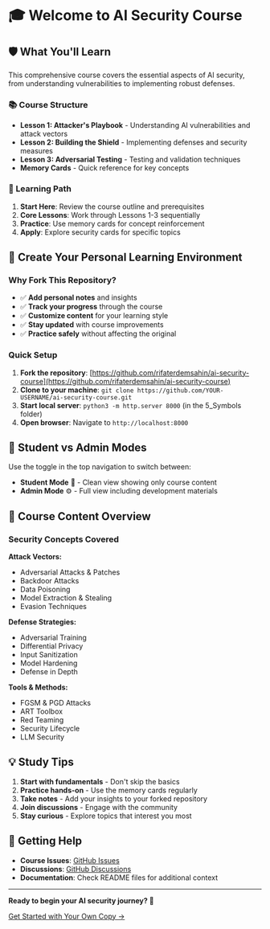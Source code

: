 # 🎓 Welcome to AI Security Course

## 🛡️ What You'll Learn

This comprehensive course covers the essential aspects of AI security, from understanding vulnerabilities to implementing robust defenses.

### 📚 Course Structure

- **Lesson 1: Attacker's Playbook** - Understanding AI vulnerabilities and attack vectors
- **Lesson 2: Building the Shield** - Implementing defenses and security measures  
- **Lesson 3: Adversarial Testing** - Testing and validation techniques
- **Memory Cards** - Quick reference for key concepts

### 🎯 Learning Path

1. **Start Here**: Review the course outline and prerequisites
2. **Core Lessons**: Work through Lessons 1-3 sequentially
3. **Practice**: Use memory cards for concept reinforcement
4. **Apply**: Explore security cards for specific topics

## 🚀 Create Your Personal Learning Environment

### Why Fork This Repository?

- ✅ **Add personal notes** and insights
- ✅ **Track your progress** through the course
- ✅ **Customize content** for your learning style
- ✅ **Stay updated** with course improvements
- ✅ **Practice safely** without affecting the original

### Quick Setup

1. **Fork the repository**: [https://github.com/rifaterdemsahin/ai-security-course](https://github.com/rifaterdemsahin/ai-security-course)
2. **Clone to your machine**: `git clone https://github.com/YOUR-USERNAME/ai-security-course.git`
3. **Start local server**: `python3 -m http.server 8000` (in the 5_Symbols folder)
4. **Open browser**: Navigate to `http://localhost:8000`

## 🔄 Student vs Admin Modes

Use the toggle in the top navigation to switch between:

- **Student Mode** 👤 - Clean view showing only course content
- **Admin Mode** ⚙️ - Full view including development materials

## 📖 Course Content Overview

### Security Concepts Covered

**Attack Vectors:**
- Adversarial Attacks & Patches
- Backdoor Attacks
- Data Poisoning
- Model Extraction & Stealing
- Evasion Techniques

**Defense Strategies:**
- Adversarial Training
- Differential Privacy
- Input Sanitization
- Model Hardening
- Defense in Depth

**Tools & Methods:**
- FGSM & PGD Attacks
- ART Toolbox
- Red Teaming
- Security Lifecycle
- LLM Security

## 💡 Study Tips

1. **Start with fundamentals** - Don't skip the basics
2. **Practice hands-on** - Use the memory cards regularly
3. **Take notes** - Add your insights to your forked repository
4. **Join discussions** - Engage with the community
5. **Stay curious** - Explore topics that interest you most

## 🔗 Getting Help

- **Course Issues**: [GitHub Issues](https://github.com/rifaterdemsahin/ai-security-course/issues)
- **Discussions**: [GitHub Discussions](https://github.com/rifaterdemsahin/ai-security-course/discussions)
- **Documentation**: Check README files for additional context

---

**Ready to begin your AI security journey? 🚀**

[Get Started with Your Own Copy →](../license.md)